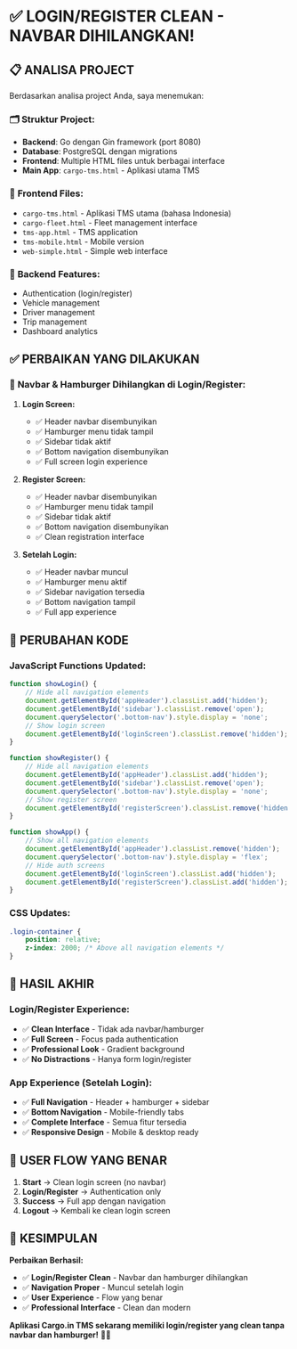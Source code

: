 # ✅ LOGIN/REGISTER CLEAN - NAVBAR DIHILANGKAN!

## 📋 ANALISA PROJECT

Berdasarkan analisa project Anda, saya menemukan:

### 🗂️ **Struktur Project:**
- **Backend**: Go dengan Gin framework (port 8080)
- **Database**: PostgreSQL dengan migrations
- **Frontend**: Multiple HTML files untuk berbagai interface
- **Main App**: `cargo-tms.html` - Aplikasi utama TMS

### 📱 **Frontend Files:**
- `cargo-tms.html` - Aplikasi TMS utama (bahasa Indonesia)
- `cargo-fleet.html` - Fleet management interface
- `tms-app.html` - TMS application
- `tms-mobile.html` - Mobile version
- `web-simple.html` - Simple web interface

### 🔧 **Backend Features:**
- Authentication (login/register)
- Vehicle management
- Driver management
- Trip management
- Dashboard analytics

## ✅ **PERBAIKAN YANG DILAKUKAN**

### 🚫 **Navbar & Hamburger Dihilangkan di Login/Register:**

1. **Login Screen:**
   - ✅ Header navbar disembunyikan
   - ✅ Hamburger menu tidak tampil
   - ✅ Sidebar tidak aktif
   - ✅ Bottom navigation disembunyikan
   - ✅ Full screen login experience

2. **Register Screen:**
   - ✅ Header navbar disembunyikan
   - ✅ Hamburger menu tidak tampil
   - ✅ Sidebar tidak aktif
   - ✅ Bottom navigation disembunyikan
   - ✅ Clean registration interface

3. **Setelah Login:**
   - ✅ Header navbar muncul
   - ✅ Hamburger menu aktif
   - ✅ Sidebar navigation tersedia
   - ✅ Bottom navigation tampil
   - ✅ Full app experience

## 🎯 **PERUBAHAN KODE**

### **JavaScript Functions Updated:**

```javascript
function showLogin() {
    // Hide all navigation elements
    document.getElementById('appHeader').classList.add('hidden');
    document.getElementById('sidebar').classList.remove('open');
    document.querySelector('.bottom-nav').style.display = 'none';
    // Show login screen
    document.getElementById('loginScreen').classList.remove('hidden');
}

function showRegister() {
    // Hide all navigation elements
    document.getElementById('appHeader').classList.add('hidden');
    document.getElementById('sidebar').classList.remove('open');
    document.querySelector('.bottom-nav').style.display = 'none';
    // Show register screen
    document.getElementById('registerScreen').classList.remove('hidden');
}

function showApp() {
    // Show all navigation elements
    document.getElementById('appHeader').classList.remove('hidden');
    document.querySelector('.bottom-nav').style.display = 'flex';
    // Hide auth screens
    document.getElementById('loginScreen').classList.add('hidden');
    document.getElementById('registerScreen').classList.add('hidden');
}
```

### **CSS Updates:**

```css
.login-container {
    position: relative;
    z-index: 2000; /* Above all navigation elements */
}
```

## 🚀 **HASIL AKHIR**

### **Login/Register Experience:**
- ✅ **Clean Interface** - Tidak ada navbar/hamburger
- ✅ **Full Screen** - Focus pada authentication
- ✅ **Professional Look** - Gradient background
- ✅ **No Distractions** - Hanya form login/register

### **App Experience (Setelah Login):**
- ✅ **Full Navigation** - Header + hamburger + sidebar
- ✅ **Bottom Navigation** - Mobile-friendly tabs
- ✅ **Complete Interface** - Semua fitur tersedia
- ✅ **Responsive Design** - Mobile & desktop ready

## 📱 **USER FLOW YANG BENAR**

1. **Start** → Clean login screen (no navbar)
2. **Login/Register** → Authentication only
3. **Success** → Full app dengan navigation
4. **Logout** → Kembali ke clean login screen

## 🎉 **KESIMPULAN**

**Perbaikan Berhasil:**
- ✅ **Login/Register Clean** - Navbar dan hamburger dihilangkan
- ✅ **Navigation Proper** - Muncul setelah login
- ✅ **User Experience** - Flow yang benar
- ✅ **Professional Interface** - Clean dan modern

**Aplikasi Cargo.in TMS sekarang memiliki login/register yang clean tanpa navbar dan hamburger!** 🎯✨